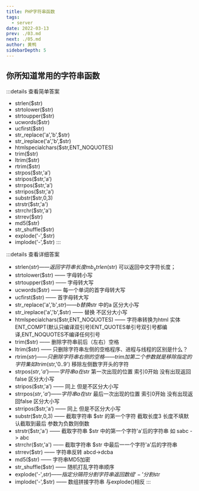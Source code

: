 ```yaml
---
title: PHP字符串函数
tags: 
  - server
date: 2022-03-13
prev: ./03.md
next: ./05.md
author: 黄鸭
sidebarDepth: 5
---
```


## 你所知道常用的字符串函数

:::details 查看简单答案
- strlen($str)
- strtolower($str)
- strtoupper($str)
- ucwords($str)
- ucfirst($str)
- str_replace('a','b',$str)
- str_ireplace('a','b',$str)
- htmlspecialchars($str,ENT_NOQUOTES)
- trim($str)
- ltrim($str)
- rtrim($str)
- strpos($str,'a’)
- stripos($str,'a’)
- strrpos($str,'a’)
- strripos($str,'a’)
- substr($str,0,3)
- strstr($str,'a')
- strrchr($str,'a')
- strrev($str)
- md5($str)
- str_shuffle($str)
- explode('-',$str)
- implode('-',$str)
:::

:::details 查看详细答案
- strlen($str) —— 返回字符串长度 mb_strlen($str) 可以返回中文字符长度；
- strtolower($str) —— 字母转小写
- strtoupper($str) —— 字母转大写
- ucwords($str) —— 每一个单词的首字母转大写
- ucfirst($str) —— 首字母转大写
- str_replace('a','b',$str) —— b替换$str 中的a 区分大小写
- str_ireplace('a','b',$str) —— 替换 不区分大小写
- htmlspecialchars($str,ENT_NOQUOTES) —— 字符串转换为html 实体 ENT_COMPT(默认只编译双引号)ENT_QUOTES单引号双引号都编译,ENT_NOQUOTES不编译任何引号
- trim($str) —— 删除字符串前后（左右）空格
- ltrim($str) —— 只删除字符串左侧的空格程序、进程与线程的区别是什么？
- rtrim($str) —— 只删除字符串右侧的空格 —— trim加第二个参数 就是移除指定的字符集 如ltrim($str,'0..9') 移除左侧数字开头的字符
- strpos($str,'a’) —— 字符串a 在$str 第一次出现的位置 索引0开始 没有出现返回false 区分大小写
- stripos($str,'a’) —— 同上 但是不区分大小写
- strrpos($str,'a’) —— 字符串a 在$str 最后一次出现的位置 索引0开始 没有出现返回false 区分大小写
- strripos($str,'a’) —— 同上 但是不区分大小写
- substr($str,0,3) —— 截取字符串 $str 的第一个字符 截取长度3 长度不填默认截取到最后  参数为负数则倒数
- strstr($str,'a') —— 截取字符串 $str 中的第一个字符'a'后的字符串 如 sabc -> abc
- strrchr($str,'a') —— 截取字符串 $str 中最后一一个字符'a'后的字符串
- strrev($str) —— 字符串反转 abcd->dcba
- md5($str) —— 字符串MD5加密
- str_shuffle($str) —— 随机打乱字符串顺序
- explode('-',$str) —— 指定分隔符分割字符串 返回数组 ‘-’ 分割$str
- implode('-',$str) —— 数组拼接字符串 与explode()相反
:::